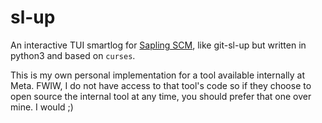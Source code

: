 # sl-up
An interactive TUI smartlog for [Sapling SCM](https://github.com/facebook/sapling), like git-sl-up but written in python3 and based on `curses`.

This is my own personal implementation for a tool available internally at Meta. FWIW, I do not have access to that tool's code so if they choose to open source the internal tool at any time, you should prefer that one over mine. I would ;) 
